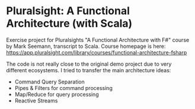 # Pluralsight: A Functional Architecture (with Scala)

Exercise project for Pluralsights "A Functional Architecture with F#"
course by Mark Seemann, transcript to Scala. Course homepage is here:
https://app.pluralsight.com/library/courses/functional-architecture-fsharp

The code is not really close to the original demo project due to
very different ecosystems. I tried to transfer the main architecture
ideas:

- Command Query Separation
- Pipes & Filters for command processing
- Map/Reduce for query processing
- Reactive Streams


